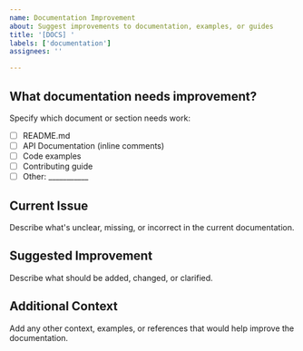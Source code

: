 ```yaml
---
name: Documentation Improvement
about: Suggest improvements to documentation, examples, or guides
title: '[DOCS] '
labels: ['documentation']
assignees: ''

---
```


## What documentation needs improvement?
Specify which document or section needs work:
- [ ] README.md
- [ ] API Documentation (inline comments)
- [ ] Code examples
- [ ] Contributing guide
- [ ] Other: ___________

## Current Issue
Describe what's unclear, missing, or incorrect in the current documentation.

## Suggested Improvement
Describe what should be added, changed, or clarified.

## Additional Context
Add any other context, examples, or references that would help improve the documentation.
